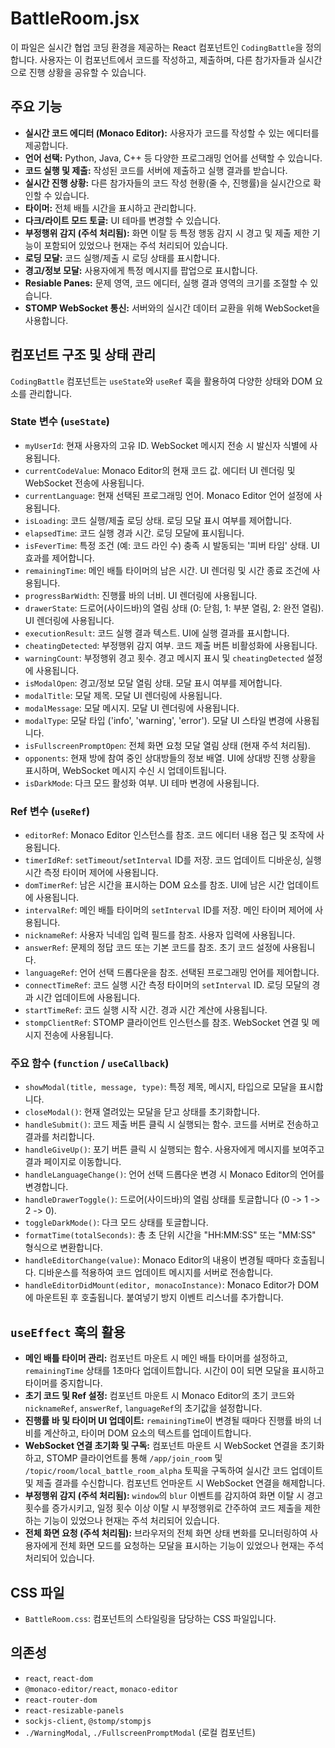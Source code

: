 # BattleRoom.jsx

이 파일은 실시간 협업 코딩 환경을 제공하는 React 컴포넌트인 `CodingBattle`을 정의합니다. 사용자는 이 컴포넌트에서 코드를 작성하고, 제출하며, 다른 참가자들과 실시간으로 진행 상황을 공유할 수 있습니다.

## 주요 기능

* **실시간 코드 에디터 (Monaco Editor):** 사용자가 코드를 작성할 수 있는 에디터를 제공합니다.
* **언어 선택:** Python, Java, C++ 등 다양한 프로그래밍 언어를 선택할 수 있습니다.
* **코드 실행 및 제출:** 작성된 코드를 서버에 제출하고 실행 결과를 받습니다.
* **실시간 진행 상황:** 다른 참가자들의 코드 작성 현황(줄 수, 진행률)을 실시간으로 확인할 수 있습니다.
* **타이머:** 전체 배틀 시간을 표시하고 관리합니다.
* **다크/라이트 모드 토글:** UI 테마를 변경할 수 있습니다.
* **부정행위 감지 (주석 처리됨):** 화면 이탈 등 특정 행동 감지 시 경고 및 제출 제한 기능이 포함되어 있었으나 현재는 주석 처리되어 있습니다.
* **로딩 모달:** 코드 실행/제출 시 로딩 상태를 표시합니다.
* **경고/정보 모달:** 사용자에게 특정 메시지를 팝업으로 표시합니다.
* **Resiable Panes:** 문제 영역, 코드 에디터, 실행 결과 영역의 크기를 조절할 수 있습니다.
* **STOMP WebSocket 통신:** 서버와의 실시간 데이터 교환을 위해 WebSocket을 사용합니다.

## 컴포넌트 구조 및 상태 관리

`CodingBattle` 컴포넌트는 `useState`와 `useRef` 훅을 활용하여 다양한 상태와 DOM 요소를 관리합니다.

### State 변수 (`useState`)

* `myUserId`: 현재 사용자의 고유 ID. WebSocket 메시지 전송 시 발신자 식별에 사용됩니다.
* `currentCodeValue`: Monaco Editor의 현재 코드 값. 에디터 UI 렌더링 및 WebSocket 전송에 사용됩니다.
* `currentLanguage`: 현재 선택된 프로그래밍 언어. Monaco Editor 언어 설정에 사용됩니다.
* `isLoading`: 코드 실행/제출 로딩 상태. 로딩 모달 표시 여부를 제어합니다.
* `elapsedTime`: 코드 실행 경과 시간. 로딩 모달에 표시됩니다.
* `isFeverTime`: 특정 조건 (예: 코드 라인 수) 충족 시 발동되는 '피버 타임' 상태. UI 효과를 제어합니다.
* `remainingTime`: 메인 배틀 타이머의 남은 시간. UI 렌더링 및 시간 종료 조건에 사용됩니다.
* `progressBarWidth`: 진행률 바의 너비. UI 렌더링에 사용됩니다.
* `drawerState`: 드로어(사이드바)의 열림 상태 (0: 닫힘, 1: 부분 열림, 2: 완전 열림). UI 렌더링에 사용됩니다.
* `executionResult`: 코드 실행 결과 텍스트. UI에 실행 결과를 표시합니다.
* `cheatingDetected`: 부정행위 감지 여부. 코드 제출 버튼 비활성화에 사용됩니다.
* `warningCount`: 부정행위 경고 횟수. 경고 메시지 표시 및 `cheatingDetected` 설정에 사용됩니다.
* `isModalOpen`: 경고/정보 모달 열림 상태. 모달 표시 여부를 제어합니다.
* `modalTitle`: 모달 제목. 모달 UI 렌더링에 사용됩니다.
* `modalMessage`: 모달 메시지. 모달 UI 렌더링에 사용됩니다.
* `modalType`: 모달 타입 ('info', 'warning', 'error'). 모달 UI 스타일 변경에 사용됩니다.
* `isFullscreenPromptOpen`: 전체 화면 요청 모달 열림 상태 (현재 주석 처리됨).
* `opponents`: 현재 방에 참여 중인 상대방들의 정보 배열. UI에 상대방 진행 상황을 표시하며, WebSocket 메시지 수신 시 업데이트됩니다.
* `isDarkMode`: 다크 모드 활성화 여부. UI 테마 변경에 사용됩니다.

### Ref 변수 (`useRef`)

* `editorRef`: Monaco Editor 인스턴스를 참조. 코드 에디터 내용 접근 및 조작에 사용됩니다.
* `timerIdRef`: `setTimeout`/`setInterval` ID를 저장. 코드 업데이트 디바운싱, 실행 시간 측정 타이머 제어에 사용됩니다.
* `domTimerRef`: 남은 시간을 표시하는 DOM 요소를 참조. UI에 남은 시간 업데이트에 사용됩니다.
* `intervalRef`: 메인 배틀 타이머의 `setInterval` ID를 저장. 메인 타이머 제어에 사용됩니다.
* `nicknameRef`: 사용자 닉네임 입력 필드를 참조. 사용자 입력에 사용됩니다.
* `answerRef`: 문제의 정답 코드 또는 기본 코드를 참조. 초기 코드 설정에 사용됩니다.
* `languageRef`: 언어 선택 드롭다운을 참조. 선택된 프로그래밍 언어를 제어합니다.
* `connectTimeRef`: 코드 실행 시간 측정 타이머의 `setInterval` ID. 로딩 모달의 경과 시간 업데이트에 사용됩니다.
* `startTimeRef`: 코드 실행 시작 시간. 경과 시간 계산에 사용됩니다.
* `stompClientRef`: STOMP 클라이언트 인스턴스를 참조. WebSocket 연결 및 메시지 전송에 사용됩니다.

### 주요 함수 (`function` / `useCallback`)

* `showModal(title, message, type)`: 특정 제목, 메시지, 타입으로 모달을 표시합니다.
* `closeModal()`: 현재 열려있는 모달을 닫고 상태를 초기화합니다.
* `handleSubmit()`: 코드 제출 버튼 클릭 시 실행되는 함수. 코드를 서버로 전송하고 결과를 처리합니다.
* `handleGiveUp()`: 포기 버튼 클릭 시 실행되는 함수. 사용자에게 메시지를 보여주고 결과 페이지로 이동합니다.
* `handleLanguageChange()`: 언어 선택 드롭다운 변경 시 Monaco Editor의 언어를 변경합니다.
* `handleDrawerToggle()`: 드로어(사이드바)의 열림 상태를 토글합니다 (0 -> 1 -> 2 -> 0).
* `toggleDarkMode()`: 다크 모드 상태를 토글합니다.
* `formatTime(totalSeconds)`: 총 초 단위 시간을 "HH:MM:SS" 또는 "MM:SS" 형식으로 변환합니다.
* `handleEditorChange(value)`: Monaco Editor의 내용이 변경될 때마다 호출됩니다. 디바운스를 적용하여 코드 업데이트 메시지를 서버로 전송합니다.
* `handleEditorDidMount(editor, monacoInstance)`: Monaco Editor가 DOM에 마운트된 후 호출됩니다. 붙여넣기 방지 이벤트 리스너를 추가합니다.

## `useEffect` 훅의 활용

* **메인 배틀 타이머 관리:** 컴포넌트 마운트 시 메인 배틀 타이머를 설정하고, `remainingTime` 상태를 1초마다 업데이트합니다. 시간이 0이 되면 모달을 표시하고 타이머를 중지합니다.
* **초기 코드 및 Ref 설정:** 컴포넌트 마운트 시 Monaco Editor의 초기 코드와 `nicknameRef`, `answerRef`, `languageRef`의 초기값을 설정합니다.
* **진행률 바 및 타이머 UI 업데이트:** `remainingTime`이 변경될 때마다 진행률 바의 너비를 계산하고, 타이머 DOM 요소의 텍스트를 업데이트합니다.
* **WebSocket 연결 초기화 및 구독:** 컴포넌트 마운트 시 WebSocket 연결을 초기화하고, STOMP 클라이언트를 통해 `/app/join_room` 및 `/topic/room/local_battle_room_alpha` 토픽을 구독하여 실시간 코드 업데이트 및 제출 결과를 수신합니다. 컴포넌트 언마운트 시 WebSocket 연결을 해제합니다.
* **부정행위 감지 (주석 처리됨):** `window`의 `blur` 이벤트를 감지하여 화면 이탈 시 경고 횟수를 증가시키고, 일정 횟수 이상 이탈 시 부정행위로 간주하여 코드 제출을 제한하는 기능이 있었으나 현재는 주석 처리되어 있습니다.
* **전체 화면 요청 (주석 처리됨):** 브라우저의 전체 화면 상태 변화를 모니터링하여 사용자에게 전체 화면 모드를 요청하는 모달을 표시하는 기능이 있었으나 현재는 주석 처리되어 있습니다.

## CSS 파일

* `BattleRoom.css`: 컴포넌트의 스타일링을 담당하는 CSS 파일입니다.

## 의존성

* `react`, `react-dom`
* `@monaco-editor/react`, `monaco-editor`
* `react-router-dom`
* `react-resizable-panels`
* `sockjs-client`, `@stomp/stompjs`
* `./WarningModal`, `./FullscreenPromptModal` (로컬 컴포넌트)